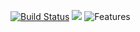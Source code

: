 [![Build Status](https://travis-ci.org/Phyrone/Lobby-Rel.svg?branch=master)](https://travis-ci.org/Phyrone/Lobby-Rel)
[![](https://jitpack.io/v/Phyrone/Lobby-Rel.svg)](https://jitpack.io/#Phyrone/Lobby-Rel)
![Features](https://static.phyrone.de/uploads/img/lobby1.png)
